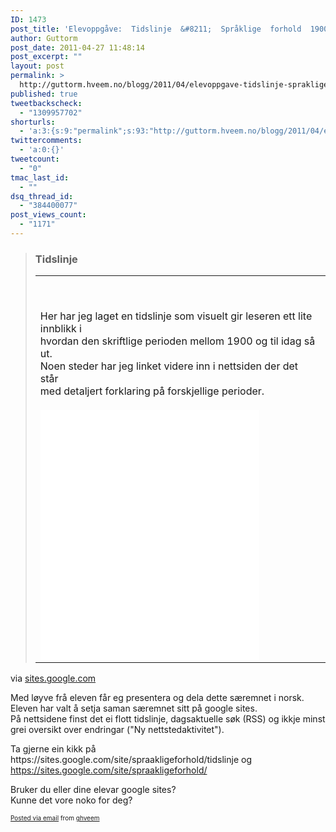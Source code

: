 ```yaml
---
ID: 1473
post_title: 'Elevoppgåve:  Tidslinje  &#8211;  Språklige  forhold  1900  til  i  dag'
author: Guttorm
post_date: 2011-04-27 11:48:14
post_excerpt: ""
layout: post
permalink: >
  http://guttorm.hveem.no/blogg/2011/04/elevoppgave-tidslinje-spraklige-forhold-1900-til-i-dag/
published: true
tweetbackscheck:
  - "1309957702"
shorturls:
  - 'a:3:{s:9:"permalink";s:93:"http://guttorm.hveem.no/blogg/2011/04/elevoppgave-tidslinje-spraklige-forhold-1900-til-i-dag/";s:7:"tinyurl";s:26:"http://tinyurl.com/66csdqf";s:4:"isgd";s:19:"http://is.gd/aYXwuO";}'
twittercomments:
  - 'a:0:{}'
tweetcount:
  - "0"
tmac_last_id:
  - ""
dsq_thread_id:
  - "384400077"
post_views_count:
  - "1171"
---
```

<div class='posterous_autopost'><div class="posterous_bookmarklet_entry">  <blockquote class="posterous_long_quote">  <h3><span>Tidslinje</span></h3>  <div class="sites-canvas-main">  <div>  <table class="sites-layout-name-one-column sites-layout-hbox">    <tr>  <td class="sites-layout-tile sites-tile-name-content-1">  <div>  <p>&nbsp;</p>  <div>Her har jeg laget en tidslinje som visuelt gir leseren ett lite innblikk i&nbsp;</div>  <div>hvordan den skriftlige perioden mellom 1900 og til idag s&aring; ut.</div>  <div>Noen steder har jeg linket videre inn i nettsiden der det st&aring;r&nbsp;</div>  <div>med detaljert forklaring p&aring; forskjellige perioder.</div>  <div><br />  <div class="sites-embed-align-left-wrapping-off">  <div class="sites-embed-border-off sites-embed">  <div class="sites-embed-content sites-embed-type-ggs-gadget"><iframe scrolling="no" src="//jujo00obo2o234ungd3t8qjfcjrs3o6k-a-sites-opensocial.googleusercontent.com/gadgets/ifr?url=http://www.gstatic.com/sites-gadgets/embed/embed.xml&amp;container=enterprise&amp;view=home&amp;lang=no&amp;country=ALL&amp;sanitize=0&amp;v=391ef69f0c122534&amp;libs=core:setprefs&amp;parent=https://sites.google.com/site/spraakligeforhold/tidslinje#up_embed_snippet=%3Cobject+xmlns%3D%22http://www.w3.org/1999/xhtml%22+align%3D%22middle%22+classid%3D%22clsid:d27cdb6e-ae6d-11cf-96b8-444553540000%22+codebase%3D%22http://fpdownload.macromedia.com/pub/shockwave/cabs/flash/swflash.cab%23version%3D8,0,0,0%22+height%3D%22420%22+id%3D%22timerimeSWF%22+width%3D%22999%22%3E+%3Cparam+name%3D%22allowScriptAccess%22+value%3D%22always%22+/%3E+%3Cparam+name%3D%22movie%22+value%3D%22http://timerime.com/flash/timerimeSWF.swf?Qxml%3D672705%26amp;embedded%3D1%26amp;newlnr%3D7%22+/%3E%3Cparam+name%3D%22quality%22+value%3D%22high%22+/%3E%3Cparam+name%3D%22wmode%22+value%3D%22transparent%22+/%3E%3Cparam+name%3D%22bgcolor%22+value%3D%22%23ffffff%22+/%3E%3Cembed+align%3D%22middle%22+allowScriptAccess%3D%22always%22+bgcolor%3D%22%23ffffff%22+height%3D%22420%22+name%3D%22timerimeSWF%22+pluginspage%3D%22http://www.macromedia.com/go/getflashplayer%22+quality%3D%22high%22+src%3D%22http://timerime.com/flash/timerimeSWF.swf?Qxml%3D672705%26amp;embedded%3D1%26amp;newlnr%3D7%22+type%3D%22application/x-shockwave-flash%22+width%3D%22999%22+wmode%3D%22transparent%22+/%3E+%3C/object%3E&amp;st=e%3DAIHE3cBII1QvbYHnb1s3xQZsdMOdSR3FJAE1DuYqd2hVHKofEarrJxdM5xby8MZEu1y5tOF6Ij94koM36oe168Oy43FjeaDPjuAMY%252BkSyMC7wjxPTAS4yYWno6aWaV6vRU%252BzBL61dTPQ%26c%3Denterprise&amp;rpctoken=-4843784640311619496" frameborder="0" height="400" width="350"></iframe></div>  </div>  </div>  </div>  </div>  </td>  </tr>    </table>  </div>  </div>  </blockquote>  <div class="posterous_quote_citation">via <a href="https://sites.google.com/site/spraakligeforhold/tidslinje">sites.google.com</a></div>  <p>Med l&oslash;yve fr&aring; eleven f&aring;r eg presentera og dela dette s&aelig;remnet i norsk. <br />Eleven har valt &aring; setja saman s&aelig;remnet sitt p&aring; google sites. <br />P&aring; nettsidene finst det ei flott tidslinje, dagsaktuelle s&oslash;k (RSS) og ikkje minst grei oversikt over endringar ("Ny nettstedaktivitet").</p>  <p>Ta gjerne ein kikk p&aring; https://sites.google.com/site/spraakligeforhold/tidslinje og <br /><a href="https://sites.google.com/site/spraakligeforhold/">https://sites.google.com/site/spraakligeforhold/</a></p>  <p>Bruker du eller dine elevar google sites? <br />Kunne det vore noko for deg?</p>  </div>      <p style="font-size: 10px;">  <a href="http://posterous.com">Posted via email</a>   from <a href="http://ghveem.posterous.com/elevoppgave-tidslinje-spraklige-forhold-1900">ghveem</a>  </p>  </div>